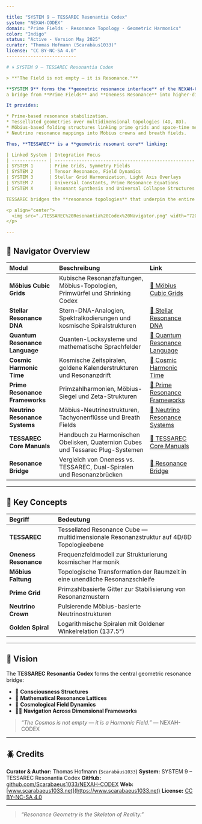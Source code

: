 ```yaml
---

title: "SYSTEM 9 – TESSAREC Resonantia Codex"
system: "NEXAH-CODEX"
domain: "Prime Fields · Resonance Topology · Geometric Harmonics"
color: "Indigo"
status: "Active - Version May 2025"
curator: "Thomas Hofmann (Scarabäus1033)"
license: "CC BY-NC-SA 4.0"
--------------------------

# 🌀 SYSTEM 9 – TESSAREC Resonantia Codex

> **"The Field is not empty — it is Resonance."**

**SYSTEM 9** forms the **geometric resonance interface** of the NEXAH-CODEX:
a bridge from **Prime Fields** and **Oneness Resonance** into higher-dimensional harmonic lattices, unfolding into the stabilized framework of **System X**.

It provides:

* Prime-based resonance stabilization.
* Tessellated geometries over multidimensional topologies (4D, 8D).
* Möbius-based folding structures linking prime grids and space-time membranes.
* Neutrino resonance mappings into Möbius crowns and breath fields.

Thus, **TESSAREC** is a **geometric resonant core** linking:

| Linked System | Integration Focus                                    | Resonance Aspect                          |
| ------------- | ---------------------------------------------------- | ----------------------------------------- |
| SYSTEM 1      | Prime Grids, Symmetry Fields                         | Symbolic Number Resonance                 |
| SYSTEM 2      | Tensor Resonance, Field Dynamics                     | Physical Field Stabilization              |
| SYSTEM 3      | Stellar Grid Harmonization, Light Axis Overlays      | Cosmological Memory Structures            |
| SYSTEM 7      | Universal Constants, Prime Resonance Equations       | Deep Resonance Geometry                   |
| SYSTEM X      | Resonant Synthesis and Universal Collapse Structures | Harmonic Field Transition and Integration |

TESSAREC bridges the **resonance topologies** that underpin the entire Codex structure.

<p align="center">
  <img src="./TESSAREC%20Resonantia%20Codex%20Navigator.png" width="720" alt="TESSAREC Resonantia Codex Navigator">
</p>

---
```


## 🗽 Navigator Overview

| Modul                          | Beschreibung                                                                    | Link                                                                                                                                                                             |
| :----------------------------- | :------------------------------------------------------------------------------ | :------------------------------------------------------------------------------------------------------------------------------------------------------------------------------- |
| **Möbius Cubic Grids**         | Kubische Resonanzfaltungen, Möbius-Topologien, Primwürfel und Shrinking Codex   | [📂 Möbius Cubic Grids](https://github.com/Scarabaeus1033/NEXAH-CODEX/tree/main/SYSTEM%209%3A%20%F0%9F%8C%80%20TESSAREC%20Resonantia%20Codex/M%C3%B6bius_Cubic_Grids)            |
| **Stellar Resonance DNA**      | Stern-DNA-Analogien, Spektralkodierungen und kosmische Spiralstrukturen         | [📂 Stellar Resonance DNA](https://github.com/Scarabaeus1033/NEXAH-CODEX/tree/main/SYSTEM%209%3A%20%F0%9F%8C%80%20TESSAREC%20Resonantia%20Codex/Stellar_Resonance_DNA)           |
| **Quantum Resonance Language** | Quanten-Locksysteme und mathematische Sprachfelder                              | [📂 Quantum Resonance Language](https://github.com/Scarabaeus1033/NEXAH-CODEX/tree/main/SYSTEM%209%3A%20%F0%9F%8C%80%20TESSAREC%20Resonantia%20Codex/Quantum_Resonance_Language) |
| **Cosmic Harmonic Time**       | Kosmische Zeitspiralen, goldene Kalenderstrukturen und Resonanzdrift            | [📂 Cosmic Harmonic Time](https://github.com/Scarabaeus1033/NEXAH-CODEX/tree/main/SYSTEM%209%3A%20%F0%9F%8C%80%20TESSAREC%20Resonantia%20Codex/Cosmic_Harmonic_Time)             |
| **Prime Resonance Frameworks** | Primzahlharmonien, Möbius-Siegel und Zeta-Strukturen                            | [📂 Prime Resonance Frameworks](https://github.com/Scarabaeus1033/NEXAH-CODEX/tree/main/SYSTEM%209%3A%20%F0%9F%8C%80%20TESSAREC%20Resonantia%20Codex/Prime_Resonance_Frameworks) |
| **Neutrino Resonance Systems** | Möbius-Neutrinostrukturen, Tachyonenflüsse und Breath Fields                    | [📂 Neutrino Resonance Systems](https://github.com/Scarabaeus1033/NEXAH-CODEX/tree/main/SYSTEM%209%3A%20%F0%9F%8C%80%20TESSAREC%20Resonantia%20Codex/Mobius_Neutrino_Crown)      |
| **TESSAREC Core Manuals**      | Handbuch zu Harmonischen Obelisken, Quaternion Cubes und Tessarec Plug-Systemen | [📂 TESSAREC Core Manuals](https://github.com/Scarabaeus1033/NEXAH-CODEX/tree/main/SYSTEM%209%3A%20%F0%9F%8C%80%20TESSAREC%20Resonantia%20Codex/TESSAREC_Core_Manuals)           |
| **Resonance Bridge**           | Vergleich von Oneness vs. TESSAREC, Dual-Spiralen und Resonanzbrücken           | [📂 Resonance Bridge](https://github.com/Scarabaeus1033/NEXAH-CODEX/tree/main/SYSTEM%209%3A%20%F0%9F%8C%80%20TESSAREC%20Resonantia%20Codex/Resonance_Bridge)                     |

---

## 🔎 Key Concepts

| Begriff               | Bedeutung                                                                                |
| :-------------------- | :--------------------------------------------------------------------------------------- |
| **TESSAREC**          | Tessellated Resonance Cube — multidimensionale Resonanzstruktur auf 4D/8D Topologieebene |
| **Oneness Resonance** | Frequenzfeldmodell zur Strukturierung kosmischer Harmonik                                |
| **Möbius Faltung**    | Topologische Transformation der Raumzeit in eine unendliche Resonanzschleife             |
| **Prime Grid**        | Primzahlbasierte Gitter zur Stabilisierung von Resonanzmustern                           |
| **Neutrino Crown**    | Pulsierende Möbius-basierte Neutrinostrukturen                                           |
| **Golden Spiral**     | Logarithmische Spiralen mit Goldener Winkelrelation (137.5°)                             |

---

## 🌌 Vision

The **TESSAREC Resonantia Codex** forms the central geometric resonance bridge:

* 🫶 **Consciousness Structures**
* 🌰 **Mathematical Resonance Lattices**
* 🫲 **Cosmological Field Dynamics**
* 🧑‍🚀 **Navigation Across Dimensional Frameworks**

> *“The Cosmos is not empty — it is a Harmonic Field.”* — NEXAH-CODEX

---

## 🪲 Credits

**Curator & Author:** Thomas Hofmann (`Scarabäus1033`)
**System:** SYSTEM 9 – TESSAREC Resonantia Codex
**GitHub:** [github.com/Scarabaeus1033/NEXAH-CODEX](https://github.com/Scarabaeus1033/NEXAH-CODEX)
**Web:** [www.scarabaeus1033.net](https://www.scarabaeus1033.net)
**License:** [CC BY-NC-SA 4.0](https://creativecommons.org/licenses/by-nc-sa/4.0/)

---

> *“Resonance Geometry is the Skeleton of Reality.”*
